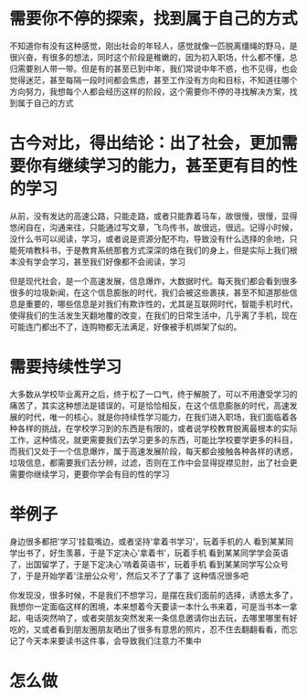# 需要你不停的探索，找到属于自己的方式
不知道你有没有这种感觉，刚出社会的年轻人，感觉就像一匹脱离缰绳的野马，是很兴奋，有很多的想法，同时这个阶段是稚嫩的，因为初入职场，什么都不懂，总归需要别人带一带。但是有的甚至已到中年，我们常说中年不惑，也不见得，也会觉得迷茫，甚至每隔一段时间都会焦虑，甚至工作没有方向和目标，不知道往哪个方向努力，我想每个人都会经历这样的阶段，这个需要你不停的寻找解决方案，找到属于自己的方式


# 古今对比，得出结论：出了社会，更加需要你有继续学习的能力，甚至更有目的性的学习
从前，没有发达的高速公路，只能走路，或者只能靠着马车，故很慢，很慢，显得悠闲自在，沟通来往，只能通过写文章，飞鸟传书，故很远，很远。记得小时候，没什么书可以阅读，学习，或者说是资源分配不均，导致没有什么选择的余地，只能死啃教科书，于是教育系统那套方式深深的烙在我们的身上，但是实际上我们根本没有学会学习，甚至我们好像都不会阅读，学习

但是现代社会，是一个高速发展，信息爆炸，大数据时代。每天我们都会看到很多很多的垃圾新闻，在这个信息膨胀的时代，我们会被这些裹挟，甚至不知道那些信息是重要的，哪些信息是对我们有欺诈性的，尤其是互联网时代，智能手机时代，使得我们的生活发生天翻地覆的改变，在我们的日常生活中，几乎离了手机，现在可能连门都出不了，连购物都无法满足，好像被手机绑架了似的。

# 需要持续性学习
大多数从学校毕业离开之后，终于松了一口气，终于解脱了，可以不用遭受学习的痛苦了，其实这种想法是错误的，可是恰恰相反，在这个信息膨胀的时代，高速发展的时代，唯一的核心，就是你持续性学习能力，在我们进入职场，我们面临着各种各样的挑战，在学校学习到的东西是有限的，或者说学校教育脱离最根本的实际工作，这种情况，就更需要我们去学习更多的东西，可能比学校要学更多的科目，而我们又处于一个信息爆炸，属于高速发展阶段，每天都会接触各种各样的诱惑，垃圾信息，都需要我们去分辨，过滤，否则在工作中会显得捉襟见肘，出了社会更需要你继续学习，更要你学会有目的性的学习


# 举例子
身边很多都把'学习'挂载嘴边，或者坚持'拿着书学习'，玩着手机的人
看到某某同学出书了，好生羡慕，于是下定决心'拿着书'，玩着手机
看到某某同学学会英语了，出国留学了，于是下定决心'啃着英语书'，玩着手机
看到某某同学写公众号了，于是开始学着'注册公众号'，然后又不了了事了
这种情况很多吧


你发现没，很多时候，不是我们不想学习，是摆在我们面前的选择，诱惑太多了，我想你一定面临这样的困境，本来想着今天要读一本什么书来着，可是当书本一拿起，电话突然响了，或者突朋友突然发来一条信息邀请你出去玩，去哪里哪里有好吃的，又或者看到朋友圈朋友晒出了很多有意思的照片，忍不住去翻翻看看，而忘记了今天本来要读书这件事，会导致我们注意力不集中




# 怎么做


